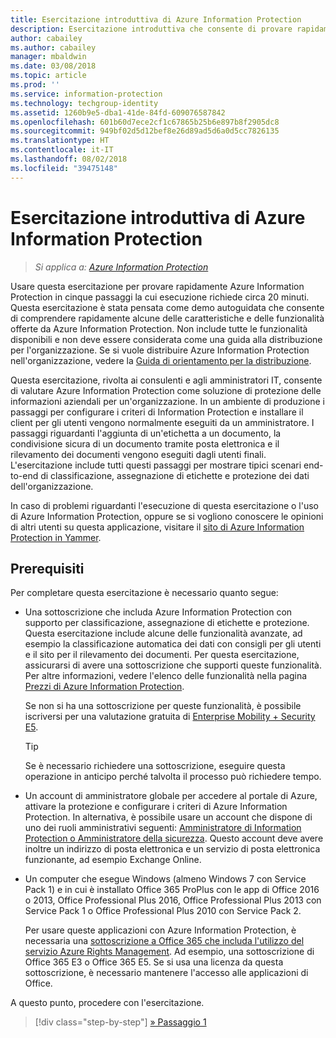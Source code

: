 ```yaml
---
title: Esercitazione introduttiva di Azure Information Protection
description: Esercitazione introduttiva che consente di provare rapidamente Microsoft Azure Information Protection nell'organizzazione. L'esecuzione dell'esercitazione richiede circa 20 minuti.
author: cabailey
ms.author: cabailey
manager: mbaldwin
ms.date: 03/08/2018
ms.topic: article
ms.prod: ''
ms.service: information-protection
ms.technology: techgroup-identity
ms.assetid: 1260b9e5-dba1-41de-84fd-609076587842
ms.openlocfilehash: 601b60d7ece2cf1c67865b25b6e897b8f2905dc8
ms.sourcegitcommit: 949bf02d5d12bef8e26d89ad5d6a0d5cc7826135
ms.translationtype: HT
ms.contentlocale: it-IT
ms.lasthandoff: 08/02/2018
ms.locfileid: "39475148"
---
```

# <a name="quick-start-tutorial-for-azure-information-protection"></a>Esercitazione introduttiva di Azure Information Protection 

>*Si applica a: [Azure Information Protection](https://azure.microsoft.com/pricing/details/information-protection)*

Usare questa esercitazione per provare rapidamente Azure Information Protection in cinque passaggi la cui esecuzione richiede circa 20 minuti. Questa esercitazione è stata pensata come demo autoguidata che consente di comprendere rapidamente alcune delle caratteristiche e delle funzionalità offerte da Azure Information Protection. Non include tutte le funzionalità disponibili e non deve essere considerata come una guida alla distribuzione per l'organizzazione. Se si vuole distribuire Azure Information Protection nell'organizzazione, vedere la [Guida di orientamento per la distribuzione](./plan-design/deployment-roadmap.md). 

Questa esercitazione, rivolta ai consulenti e agli amministratori IT, consente di valutare Azure Information Protection come soluzione di protezione delle informazioni aziendali per un'organizzazione. In un ambiente di produzione i passaggi per configurare i criteri di Information Protection e installare il client per gli utenti vengono normalmente eseguiti da un amministratore. I passaggi riguardanti l'aggiunta di un'etichetta a un documento, la condivisione sicura di un documento tramite posta elettronica e il rilevamento dei documenti vengono eseguiti dagli utenti finali. L'esercitazione include tutti questi passaggi per mostrare tipici scenari end-to-end di classificazione, assegnazione di etichette e protezione dei dati dell'organizzazione. 

In caso di problemi riguardanti l'esecuzione di questa esercitazione o l'uso di Azure Information Protection, oppure se si vogliono conoscere le opinioni di altri utenti su questa applicazione, visitare il [sito di Azure Information Protection in Yammer](https://www.yammer.com/askipteam/#/threads/inGroup?type=in_group&feedId=8652489&view=all).

## <a name="prerequisites"></a>Prerequisiti 
Per completare questa esercitazione è necessario quanto segue:

- Una sottoscrizione che includa Azure Information Protection con supporto per classificazione, assegnazione di etichette e protezione. Questa esercitazione include alcune delle funzionalità avanzate, ad esempio la classificazione automatica dei dati con consigli per gli utenti e il sito per il rilevamento dei documenti. Per questa esercitazione, assicurarsi di avere una sottoscrizione che supporti queste funzionalità. Per altre informazioni, vedere l'elenco delle funzionalità nella pagina [Prezzi di Azure Information Protection](https://azure.microsoft.com/pricing/details/information-protection).
    
    Se non si ha una sottoscrizione per queste funzionalità, è possibile iscriversi per una valutazione gratuita di [Enterprise Mobility + Security E5](https://portal.office.com/Signup/Signup.aspx?OfferId=87dd2714-d452-48a0-a809-d2f58c4f68b7).
    
  > [!TIP] 
  > Se è necessario richiedere una sottoscrizione, eseguire questa operazione in anticipo perché talvolta il processo può richiedere tempo.

- Un account di amministratore globale per accedere al portale di Azure, attivare la protezione e configurare i criteri di Azure Information Protection. In alternativa, è possibile usare un account che dispone di uno dei ruoli amministrativi seguenti: [Amministratore di Information Protection o Amministratore della sicurezza](/azure/active-directory/active-directory-assign-admin-roles-azure-portal). Questo account deve avere inoltre un indirizzo di posta elettronica e un servizio di posta elettronica funzionante, ad esempio Exchange Online.

- Un computer che esegue Windows (almeno Windows 7 con Service Pack 1) e in cui è installato Office 365 ProPlus con le app di Office 2016 o 2013, Office Professional Plus 2016, Office Professional Plus 2013 con Service Pack 1 o Office Professional Plus 2010 con Service Pack 2. 
    
    Per usare queste applicazioni con Azure Information Protection, è necessaria una [sottoscrizione a Office 365 che includa l'utilizzo del servizio Azure Rights Management](http://download.microsoft.com/download/E/C/F/ECF42E71-4EC0-48FF-AA00-577AC14D5B5C/Azure_Information_Protection_licensing_datasheet_EN-US.pdf). Ad esempio, una sottoscrizione di Office 365 E3 o Office 365 E5. Se si usa una licenza da questa sottoscrizione, è necessario mantenere l'accesso alle applicazioni di Office.

A questo punto, procedere con l'esercitazione.

>[!div class="step-by-step"]
[&#187; Passaggio 1](infoprotect-tutorial-step1.md)


